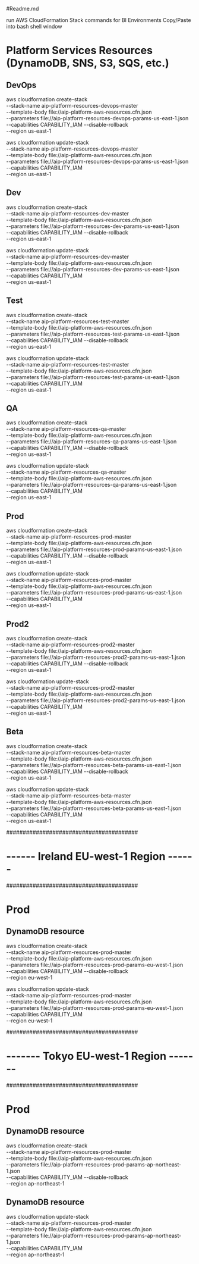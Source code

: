 #Readme.md

run AWS CloudFormation Stack commands for BI Environments
Copy/Paste into bash shell window

# Platform Services Resources (DynamoDB, SNS, S3, SQS, etc.)

## DevOps 
aws cloudformation create-stack \
--stack-name aip-platform-resources-devops-master \
--template-body file://aip-platform-aws-resources.cfn.json \
--parameters file://aip-platform-resources-devops-params-us-east-1.json \
--capabilities CAPABILITY_IAM --disable-rollback \
--region us-east-1

aws cloudformation update-stack \
--stack-name aip-platform-resources-devops-master \
--template-body file://aip-platform-aws-resources.cfn.json \
--parameters file://aip-platform-resources-devops-params-us-east-1.json \
--capabilities CAPABILITY_IAM \
--region us-east-1

## Dev
aws cloudformation create-stack \
--stack-name aip-platform-resources-dev-master \
--template-body file://aip-platform-aws-resources.cfn.json \
--parameters file://aip-platform-resources-dev-params-us-east-1.json \
--capabilities CAPABILITY_IAM --disable-rollback \
--region us-east-1

aws cloudformation update-stack \
--stack-name aip-platform-resources-dev-master \
--template-body file://aip-platform-aws-resources.cfn.json \
--parameters file://aip-platform-resources-dev-params-us-east-1.json \
--capabilities CAPABILITY_IAM \
--region us-east-1


## Test
aws cloudformation create-stack \
--stack-name aip-platform-resources-test-master \
--template-body file://aip-platform-aws-resources.cfn.json \
--parameters file://aip-platform-resources-test-params-us-east-1.json \
--capabilities CAPABILITY_IAM --disable-rollback \
--region us-east-1

aws cloudformation update-stack \
--stack-name aip-platform-resources-test-master \
--template-body file://aip-platform-aws-resources.cfn.json \
--parameters file://aip-platform-resources-test-params-us-east-1.json \
--capabilities CAPABILITY_IAM \
--region us-east-1



## QA
aws cloudformation create-stack \
--stack-name aip-platform-resources-qa-master \
--template-body file://aip-platform-aws-resources.cfn.json \
--parameters file://aip-platform-resources-qa-params-us-east-1.json \
--capabilities CAPABILITY_IAM --disable-rollback \
--region us-east-1

aws cloudformation update-stack \
--stack-name aip-platform-resources-qa-master \
--template-body file://aip-platform-aws-resources.cfn.json \
--parameters file://aip-platform-resources-qa-params-us-east-1.json \
--capabilities CAPABILITY_IAM \
--region us-east-1


## Prod
aws cloudformation create-stack \
--stack-name aip-platform-resources-prod-master \
--template-body file://aip-platform-aws-resources.cfn.json \
--parameters file://aip-platform-resources-prod-params-us-east-1.json \
--capabilities CAPABILITY_IAM --disable-rollback \
--region us-east-1

aws cloudformation update-stack \
--stack-name aip-platform-resources-prod-master \
--template-body file://aip-platform-aws-resources.cfn.json \
--parameters file://aip-platform-resources-prod-params-us-east-1.json \
--capabilities CAPABILITY_IAM \
--region us-east-1

## Prod2
aws cloudformation create-stack \
--stack-name aip-platform-resources-prod2-master \
--template-body file://aip-platform-aws-resources.cfn.json \
--parameters file://aip-platform-resources-prod2-params-us-east-1.json \
--capabilities CAPABILITY_IAM --disable-rollback \
--region us-east-1

aws cloudformation update-stack \
--stack-name aip-platform-resources-prod2-master \
--template-body file://aip-platform-aws-resources.cfn.json \
--parameters file://aip-platform-resources-prod2-params-us-east-1.json \
--capabilities CAPABILITY_IAM \
--region us-east-1


## Beta
aws cloudformation create-stack \
--stack-name aip-platform-resources-beta-master \
--template-body file://aip-platform-aws-resources.cfn.json \
--parameters file://aip-platform-resources-beta-params-us-east-1.json \
--capabilities CAPABILITY_IAM --disable-rollback \
--region us-east-1

aws cloudformation update-stack \
--stack-name aip-platform-resources-beta-master \
--template-body file://aip-platform-aws-resources.cfn.json \
--parameters file://aip-platform-resources-beta-params-us-east-1.json \
--capabilities CAPABILITY_IAM \
--region us-east-1



########################################
# ------ Ireland EU-west-1 Region ------
########################################

# Prod

## DynamoDB resource
aws cloudformation create-stack \
--stack-name aip-platform-resources-prod-master \
--template-body file://aip-platform-aws-resources.cfn.json \
--parameters file://aip-platform-resources-prod-params-eu-west-1.json \
--capabilities CAPABILITY_IAM --disable-rollback \
--region eu-west-1

aws cloudformation update-stack \
--stack-name aip-platform-resources-prod-master \
--template-body file://aip-platform-aws-resources.cfn.json \
--parameters file://aip-platform-resources-prod-params-eu-west-1.json \
--capabilities CAPABILITY_IAM \
--region eu-west-1



########################################
# ------- Tokyo EU-west-1 Region -------
########################################

# Prod

## DynamoDB resource
aws cloudformation create-stack \
--stack-name aip-platform-resources-prod-master \
--template-body file://aip-platform-aws-resources.cfn.json \
--parameters file://aip-platform-resources-prod-params-ap-northeast-1.json \
--capabilities CAPABILITY_IAM --disable-rollback \
--region ap-northeast-1

## DynamoDB resource
aws cloudformation update-stack \
--stack-name aip-platform-resources-prod-master \
--template-body file://aip-platform-aws-resources.cfn.json \
--parameters file://aip-platform-resources-prod-params-ap-northeast-1.json \
--capabilities CAPABILITY_IAM \
--region ap-northeast-1
